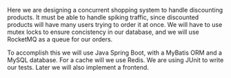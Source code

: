 Here we are designing a concurrent shopping system to handle discounting products. It must be able to handle spiking traffic, since discounted products will have many users trying to order it at once. We will have to use mutex locks to ensure concistency in our database, and we will use RocketMQ as a queue for our orders. 

To accomplish this we will use Java Spring Boot, with a MyBatis ORM and a MySQL database. For a cache will we use Redis. We are using JUnit to write our tests. 
Later we will also implement a frontend. 
